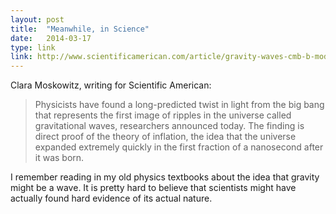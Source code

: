 ```yaml
---
layout: post
title:  "Meanwhile, in Science"
date:   2014-03-17
type: link
link: http://www.scientificamerican.com/article/gravity-waves-cmb-b-mode-polarization/
---
```

Clara Moskowitz, writing for Scientific American:

> Physicists have found a long-predicted twist in light from the big bang that represents the first image of ripples in the universe called gravitational waves, researchers announced today. The finding is direct proof of the theory of inflation, the idea that the universe expanded extremely quickly in the first fraction of a nanosecond after it was born.

I remember reading in my old physics textbooks about the idea that gravity might be a wave. It is pretty hard to believe that scientists might have actually found hard evidence of its actual nature.
